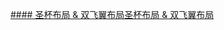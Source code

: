 [#### 圣杯布局 & 双飞翼布局圣杯布局 & 双飞翼布局](https://www.cnblogs.com/imwtr/p/4441741.html "#### 圣杯布局 & 双飞翼布局圣杯布局 & 双飞翼布局")
